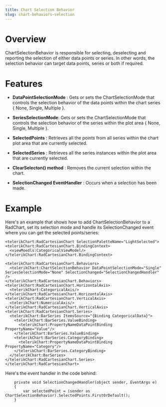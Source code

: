 ```yaml
---
title: Chart Selection Behavior
slug: chart-behaviors-selection
---
```


# Overview #

ChartSelectionBehavior is responsible for selecting, deselecting and reporting the selection of either data points or series. In other words, the selection behavior can target data points, series or both if required.

# Features #

- **DataPointSelectionMode** : Gets or sets the ChartSelectionMode that controls the selection behavior of the data points within the chart series { None, Single, Multiple }.
- **SeriesSelectionMode**: Gets or sets the ChartSelectionMode that controls the selection behavior of the series within the plot area { None, Single, Multiple }.
- **SelectedPoints** : Retrieves all the points from all series within the chart plot area that are currently selected.
- **SelectedSeries** : Retrieves all the series instances within the plot area that are currently selected.

- **ClearSelecton() method** : Removes the current selection within the chart.
- **SelectionChanged EventHandler** : Occurs when a selection has been made.

# Example #

Here's an example that shows how to add ChartSelectionBehavior to a RadChart, set its selection mode and handle its SelectionChanged event where you can get the selected points/series:



    <telerikChart:RadCartesianChart SelectionPaletteName="LightSelected">
    <telerikChart:RadCartesianChart.BindingContext>
      <viewMoedls:CategoricalViewModel/>
    </telerikChart:RadCartesianChart.BindingContext>

    <telerikChart:RadCartesianChart.Behaviors>
      <telerikChart:ChartSelectionBehavior DataPointSelectionMode="Single" SeriesSelectionMode="None" SelectionChanged="SelectionChangedHandler" />
    </telerikChart:RadCartesianChart.Behaviors>
    <telerikChart:RadCartesianChart.HorizontalAxis>
      <telerikChart:CategoricalAxis/>
    </telerikChart:RadCartesianChart.HorizontalAxis>
    <telerikChart:RadCartesianChart.VerticalAxis>
      <telerikChart:NumericalAxis/>
    </telerikChart:RadCartesianChart.VerticalAxis>
    <telerikChart:RadCartesianChart.Series>
      <telerikChart:BarSeries ItemsSource="{Binding CategoricalData}">
        <telerikChart:BarSeries.ValueBinding>
          <telerikChart:PropertyNameDataPointBinding PropertyName="Value"/>
        </telerikChart:BarSeries.ValueBinding>
        <telerikChart:BarSeries.CategoryBinding>
          <telerikChart:PropertyNameDataPointBinding PropertyName="Category"/>
        </telerikChart:BarSeries.CategoryBinding>
      </telerikChart:BarSeries>
    </telerikChart:RadCartesianChart.Series>
    </telerikChart:RadCartesianChart>

Here's the event handler in the code behind:

        private void SelectionChangedHandler(object sender, EventArgs e)
        {
            var selectedPoint = (sender as ChartSelectionBehavior).SelectedPoints.FirstOrDefault();
        }